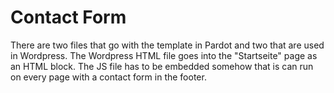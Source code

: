 # Contact Form

There are two files that go with the template in Pardot and two that are used in Wordpress. The Wordpress HTML file goes into the "Startseite" page as an HTML block. The JS file has to be embedded somehow that is can run on every page with a contact form in the footer.
